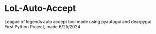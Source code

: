 # LoL-Auto-Accept
League of legends auto accept tool made using pyautogui and dearpygui
First Python Project, made 6/25/2024
